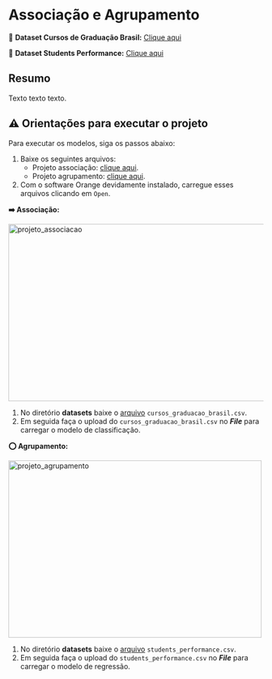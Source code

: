 # Associação e Agrupamento

:game_die: **Dataset Cursos de Graduação Brasil:** [Clique aqui](https://dadosabertos.mec.gov.br/indicadores-sobre-ensino-superior/item/183-cursos-de-graduacao-do-brasil)

:game_die: **Dataset Students Performance:** [Clique aqui](
https://www.kaggle.com/datasets/spscientist/students-performance-in-exams)

## Resumo

Texto texto texto.

## :warning: Orientações para executar o projeto

Para executar os modelos, siga os passos abaixo:

1. Baixe os seguintes arquivos:
    - Projeto associação: [clique aqui](/associacao_e_agrupamento/modelos/associacao.ows).
    - Projeto agrupamento: [clique aqui](/associacao_e_agrupamento/modelos/agrupamento.ows).
2. Com o software Orange devidamente instalado, carregue esses arquivos clicando em `Open`.

**:arrow_right: Associação:**

<img src="/associacao_e_agrupamento/imgs/" alt="projeto_associacao" width="825" height="350">

1. No diretório **datasets** baixe o [arquivo](/associacao_e_agrupamento/datasets/cursos_graduacao_brasil.csv) `cursos_graduacao_brasil.csv`.
2. Em seguida faça o upload do `cursos_graduacao_brasil.csv` no ***File*** para carregar o modelo de classificação.

**:o: Agrupamento:**

<img src="/associacao_e_agrupamento/imgs/" alt="projeto_agrupamento" width="500" height="350">

1. No diretório **datasets** baixe o [arquivo](/associacao_e_agrupamento/datasets/students_performance.csv) `students_performance.csv`.
2. Em seguida faça o upload do `students_performance.csv` no ***File*** para carregar o modelo de regressão.
